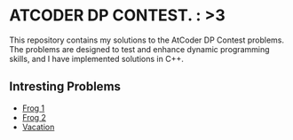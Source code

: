 # ATCODER DP CONTEST. : >3 
This repository contains my solutions to the AtCoder DP Contest problems. The problems are designed to test and enhance dynamic programming skills, and I have implemented solutions in C++.

## Intresting Problems 
- [Frog 1](https://atcoder.jp/contests/dp/tasks/dp_a)
- [Frog 2](https://atcoder.jp/contests/dp/tasks/dp_b)
- [Vacation](https://atcoder.jp/contests/dp/tasks/dp_c)
